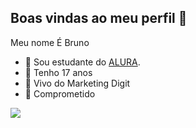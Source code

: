## Boas vindas ao meu perfil 🖤

Meu nome É Bruno

- 🔭 Sou estudante do [ALURA](htps://www.alura.com.br).
- 🌱 Tenho 17 anos
- 👯 Vivo do Marketing Digit
- 💍 Comprometido
  
![](https://media1.tenor.com/m/vo5nC5MteHYAAAAd/free-fire.gif)
